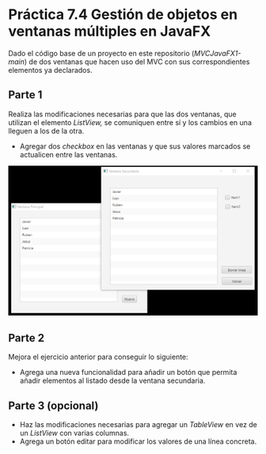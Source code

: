 # Práctica 7.4 Gestión de objetos en ventanas múltiples en JavaFX

Dado el código base de un proyecto en este repositorio (*MVCJavaFX1-main*) de dos ventanas que hacen uso del MVC con sus correspondientes elementos ya declarados.

## Parte 1

Realiza las modificaciones necesarias para que las dos ventanas, que utilizan el elemento *ListView,* se comuniquen entre sí y los cambios en una lleguen a los de la otra.
- Agregar dos *checkbox* en las ventanas y que sus valores marcados se actualicen entre las ventanas. 


![](media/dd1dfd4bf43888bc1fd7e1f56543dbf1.png)


## Parte 2

Mejora el ejercicio anterior para conseguir lo siguiente:

- Agrega una nueva funcionalidad para añadir un botón que permita añadir elementos al listado desde la ventana secundaria.

## Parte 3 (opcional)

- Haz las modificaciones necesarias para agregar un *TableView* en vez de un *ListView* con varias columnas.
- Agrega un botón editar para modificar los valores de una línea concreta.